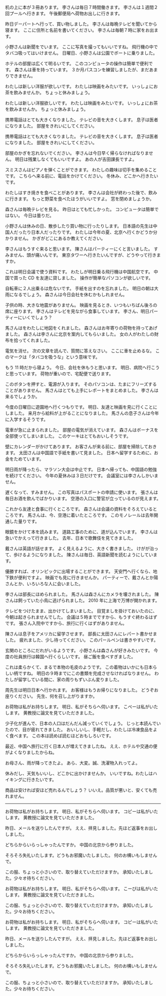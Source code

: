 机の上に本が３冊あります。
李さんは毎日７時間働きます。
李さんは１週間２回プールへ行きます。
午後郵便局へ荷物お出しに行きます。

昨日デーパートへ行って、買い物しました。
李さんは毎晩テレビを聞いてから寝ます。
ここに住所と名前を書いてください。
李さんは毎朝７時に家をお出ます。

小野さんは新聞をでいます。
ここに写真を撮ってもいいですね。
飛行機の中でタバコ吸ってはいけません。
日曜日、小野さんは公園でボートに乗りました。

ホテルの部屋は広くて明るいです。
このコンピュータの操作は簡単で便利です。
森さんは車を持っています。
３か月パスコンを練習しましたが、まだあまりできません。

わたしは新しい洋服が欲しいです。
わたしは映画をみたいです。
いっしょにお茶を飲みませんか。
ちょっと休みましょう。

わたしは新しい洋服欲しいです。
わたしは映画をみたいです。
いっしょにお茶を飲みませんか。
ちょっと休みましょう。

携帯電話はとても大きくなりました。
テレビの音を大きくします。
息子は医者になりました。
部屋をきれいにしてください。

携帯電話はとても大きくなりました。
テレビの音を大きくします。
息子は医者になりました。
部屋をきれいにしてください。

部屋のかぎを忘れないでください。
李さんは今日早く帰らなければなりません。
明日は残業しなくてもいいですよ。
あの人が吉田課長ですよ。

スミスさんはピアノを弾くことができます。
わたしの趣味は切手を集めることです。
こちらへ来る前に、電話をかけてください。
冬休み、どこかへ行きたいです。

わたしはすき焼きを食べことがあります。
李さんは会社が終わった後で、飲みに行きます。
もっと野菜を食べたほうがいいですよ。
窓を閉めましょうか。

森さんは毎晩テレビを見る。
昨日はとても忙しかった。
コンピュータは簡単ではない。
今日は曇りだ。

小野さんは休みの日、散歩したり買い物に行ったりします。
日本語の先生は中国人だったり日本人だったりです。
わたしは今年の夏、北京へ行くかどうか分かりません。
かぎがどこにあるか教えてください。

李さんはもうすぐ来ると思います。
陳さんはパーティーにくと言いました。
すみません、頭が痛いんです。
東京タワーへ行きたいんですが、どうやって行きますか。

これは明日会議で使う資料です。
わたしが明日乗る飛行機は中国航空です。
中国で買った CD を友達に貸しました。
操作が簡単なパソコンが欲しいです。

自転車に２人出乗るは危ないです。
手紙を出すのを忘れました。
明日の朝は大雨になるでしょう。
森さんは今日会社を休むかもしれません。

子供の時、大きな地震がありません。
映画を見るとき、いつもいちばん後ろの席に座ります。
李さんはテレビを見ながら食事しています。
李さん、明日パーティーにいくでしょう？

馬さんはをわたしに地図をくれました。
森さんはお年寄りの荷物を持ってあげました。
森さんは李さんに北京を案内してもらいました。
女の人がわたしの財布を拾ってくれました。

電気を消せ。
次の文章を読んで、質問に答えなさい。
ここに車を止めるな。
このマークは「タバコを吸うな」という意味です。

もう 11 時だから寝よう。
今日、会社を休もうと思います。
明日、病院へ行こうと思っています。
荷物が重いので、宅配便で送ります。

このボタンを押すと、電源が入ります。
そのパソコンは、たまにフリーズすることがありません。
馬さんはとても上手にレポートをまとめました。
李さんは来るでしょうか。

今度の日曜日に遊園地へ行くつもりです。
明日、友達と映画を見に行くことにしました。
来月から給料が上がることになりました。
馬さんの息子さんは今年に入学するそうです。

電車が急に止まられました。
部屋の電気が消えています。
森さんはボーナスを全部使ってしまいました。
このケーキはとてもおいしそうです。

壁にカレンダーがかけてあります。
お客さんが来る前に、部屋を掃除しておきます。
太田さんは中国語で手紙を書いて見ました。
日本へ留学するために、お金をためています。

明日雨が降ったら、マラソン大会は中止です。
日本へ帰っても、中国語の勉強を続けてください。
今年の夏休みは３日だけです。
会議室には李さんしかいません。

遅くなって、すみません。
この写真はパスポートの申請に使います。
張さんは毎日お酒を飲んでばかりいます。
空港の入口に警官が立っているのが見えます。

これから友達と食事に行くところです。
森さんは会議の資料をそろえているところです。
馬さんは、今、空港に着いたところです。
このモノレールは去年開通した量りです。

眼鏡をかけて本を読みます。
道路工事のために、道が込んでいます。
李さんは急いでかえって行きました。
去年、日本で歌舞伎を見てきました。

戴さんは英語が話せます。
よく見えるように、大きく書きました。
けがが治って、歩けるようになりました。
陳さんは毎日、英語新聞を読むようにしています。

優勝すれば、オリンピックに出場することができます。
天安門へ行くなら、地下鉄が便利ですよ。
映画でも見に行きませんか。
パーティーで、戴さんとか陽さんとか、いろいろな人に会いました。

李さんは部長にほめられました。
馬さんは森さんにカメラを壊されました。
陳さんは飼っていた小鳥に逃げられました。
2010 年に上海で万博が開かれます。

テレビをつけたまま、出かけてしまいました。
目覚ましを掛けておいたのに、今朝は起きられませんでした。
会議は５時までですから、もうすぐ終わるはずです。
張さん入院中ですから、旅行に行くはずがありません。

陳さんは息子をアメリカに留学させます。
部長に太田さんにレパート書かせました。
疲れました、少し待ってください。
このパールペンは書きやすいです。

玄関のところにだれがいるようです。
小野さんは森さんが好きみたいです。
今度の社員旅行は韓国へ行くらしいです。
昼ご飯を食べすぎました。

これは柔らかくて、まるで本物の毛皮のようです。
この着物はいかにも日本らしい柄ですね。
明日の９時までにこの書類を完成させなければなりません。
わたしが留学している間に、家の周りもずいぶん変りました。

周先生は明日日本へ行かれます。
お客様はもうお帰りになりました。
どうぞお座りください。
先生、何を召し上がりますか。

お荷物は私がお持ちします。
明日、私がそちらへ伺います。
こぺーは私がいたします。
黄教授に論文を見ていただきました。

少子化が進んで、日本の人口はだんだん減っていくでしょう。
じっと本読んでいたので、目が疲れてきました。
おいしいし、手軽だし、わたしは冷凍食品をよく食べます。
この本は読めば読むほどおもしろいです。

最近、中国へ旅行に行く日本人が増えてきましたね。
ええ、ホテルや交通の便がよくなりましたからね。

お母さん、雨が降ってきたよ。
あら、大変。誠、洗濯物入れってよ。

休みだし、天気もいいし、どこかに出かけませんか。
いいですね。わたしはハイキングに行きたいです。

商品は安ければ安ほど売れるんでしょう？
いいえ。品質が悪いと、安くても売れません。

---

お荷物は私がお持ちします。
明日、私がそちらへ伺います。
コピーは私がいたします。
黄教授に論文を見ていただきました。

昨日、メールを送りしたんですが。
ええ、拝見しました。先ほど返事をお出ししました。

どちらからいらっしゃったんですか。
中国の北京から参りました。

そろそろ失礼いたします。どうもお邪魔いたしました。
何のお構いもしませんで。

この服、ちょっと小さいので、取り替えていただけますか。
承知いたしました。少々オ待ちください。

お荷物は私がお持ちします。
明日、私がそちらへ伺います。
こーぴは私がいたします。
黄教授に論文を見ていただきました。

この服、ちょっと小さいので、取り替えていただけますか。
承知いたしました。少々お待ちください。

お荷物は私がお持ちします。
明日、私がそちらへ伺います。
コピーは私がいたします。
黄教授に論文を見ていただきました。

昨日、メールを送りしたんですが。
ええ、拝見しました。先ほど返事をお出ししました。

どちらからいらっしゃったんですか。
中国の北京から参りました。

そろそろ失礼いたします。どうもお邪魔いたしました。
何のお構いもしませんで。

この服、ちょっと小さいので、取り替えていただけますか。
承知いたしました。少々お待ちください。

